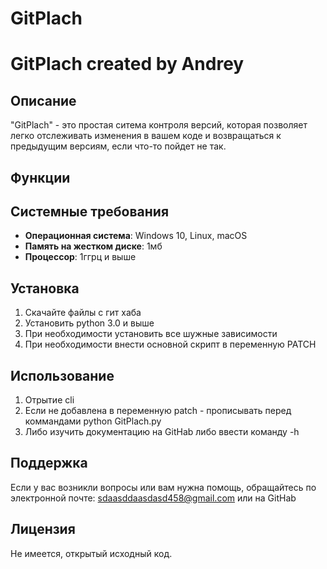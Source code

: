 # GitPlach
# GitPlach created by Andrey

## Описание
"GitPlach" - это простая ситема контроля версий, которая позволяет легко отслеживать изменения в вашем коде и возвращаться к предыдущим версиям, если что-то пойдет не так.

## Функции


## Системные требования
- **Операционная система**: Windows 10, Linux, macOS
- **Память на жестком диске**: 1мб
- **Процессор**: 1ггрц и выше

## Установка
1. Скачайте файлы с гит хаба
2. Установить python 3.0 и выше
3. При необходимости установить все шужные зависимости
4. При необходимости внести основной скрипт в переменную PATCH


## Использование
1. Отрытие cli
2. Eсли не добавлена в переменную patch - прописывать перед коммандами python GitPlach.py
3. Либо изучить документацию на GitHab либо ввести команду -h

## Поддержка
Если у вас возникли вопросы или вам нужна помощь, обращайтесь по электронной почте: sdaasddaasdasd458@gmail.com или на GitHab

## Лицензия
Не имеется, открытый исходный код.
